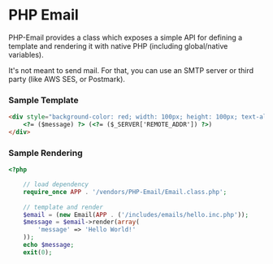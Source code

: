 PHP Email
===

PHP-Email provides a class which exposes a simple API for defining a template
and rendering it with native PHP (including global/native variables).

It&#039;s not meant to send mail. For that, you can use an SMTP server or third
party (like AWS SES, or Postmark).

### Sample Template

``` html
<div style="background-color: red; width: 100px; height: 100px; text-align: center; line-height: 100px;">
    <?= ($message) ?> (<?= ($_SERVER['REMOTE_ADDR']) ?>)
</div>
```


### Sample Rendering

``` php
<?php

    // load dependency
    require_once APP . '/vendors/PHP-Email/Email.class.php';
    
    // template and render
    $email = (new Email(APP . ('/includes/emails/hello.inc.php'));
    $message = $email->render(array(
        'message' => 'Hello World!'
    ));
    echo $message;
    exit(0);

```
